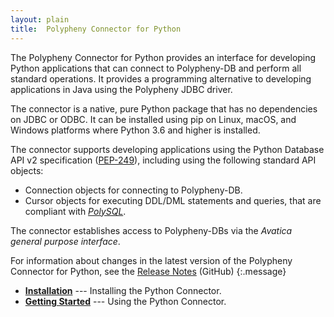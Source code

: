 ```yaml
---
layout: plain
title:  Polypheny Connector for Python
---
```


The Polypheny Connector for Python provides an interface for developing Python applications that can connect to Polypheny-DB and perform all standard operations. It provides a programming alternative to developing applications in Java using the Polypheny JDBC driver.

The connector is a native, pure Python package that has no dependencies on JDBC or ODBC. It can be installed using pip on Linux, macOS, and Windows platforms where Python 3.6 and higher is installed.

The connector supports developing applications using the Python Database API v2 specification ([PEP-249](https://www.python.org/dev/peps/pep-0249/)), including using the following standard API objects:
* Connection objects for connecting to Polypheny-DB.
* Cursor objects for executing DDL/DML statements and queries, that are compliant with [*PolySQL*](https://polypheny.org/documentation/PolySQL/).

The connector establishes access to Polypheny-DBs via the *Avatica general purpose interface*.

For information about changes in the latest version of the Polypheny Connector for Python, see the 
[Release Notes](https://github.com/polypheny/Polypheny-Connector-Python/blob/master/CHANGELOG.md) (GitHub)
{:.message}

* **[Installation]** --- Installing the Python Connector.
* **[Getting Started]** --- Using the Python Connector.


[Installation]: Installation.md
[Getting Started]: GettingStarted.md
